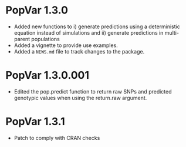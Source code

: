 # PopVar 1.3.0

* Added new functions to i) generate predictions using a deterministic equation instead of simulations and ii) generate predictions in multi-parent populations
* Added a vignette to provide use examples.
* Added a `NEWS.md` file to track changes to the package.

# PopVar 1.3.0.001

* Edited the pop.predict function to return raw SNPs and predicted genotypic values when using the return.raw argument.

# PopVar 1.3.1

* Patch to comply with CRAN checks